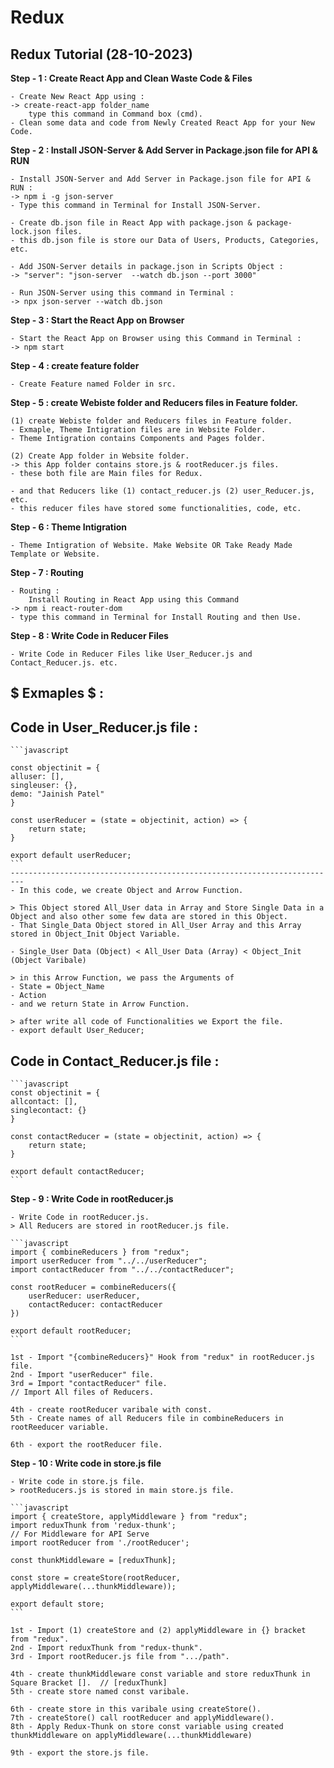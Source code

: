# Redux 
## Redux Tutorial (28-10-2023)

**Step - 1 : Create React App and Clean Waste Code & Files**
    
    - Create New React App using : 
    -> create-react-app folder_name 
        type this command in Command box (cmd).
    - Clean some data and code from Newly Created React App for your New Code.

**Step - 2 : Install JSON-Server & Add Server in Package.json file for API & RUN**

    - Install JSON-Server and Add Server in Package.json file for API & RUN :
    -> npm i -g json-server
    - Type this command in Terminal for Install JSON-Server.
    
    - Create db.json file in React App with package.json & package-lock.json files. 
    - this db.json file is store our Data of Users, Products, Categories, etc. 

    - Add JSON-Server details in package.json in Scripts Object : 
    -> "server": "json-server  --watch db.json --port 3000"

    - Run JSON-Server using this command in Terminal : 
    -> npx json-server --watch db.json

**Step - 3 : Start the React App on Browser**

    - Start the React App on Browser using this Command in Terminal :
    -> npm start

**Step - 4 : create feature folder**

    - Create Feature named Folder in src.

**Step - 5 : create Webiste folder and Reducers files in Feature folder.**

    (1) create Webiste folder and Reducers files in Feature folder.
    - Exmaple, Theme Intigration files are in Website Folder.
    - Theme Intigration contains Components and Pages folder. 
    
    (2) Create App folder in Website folder.
    -> this App folder contains store.js & rootReducer.js files.
    - these both file are Main files for Redux.

    - and that Reducers like (1) contact_reducer.js (2) user_Reducer.js, etc.
    - this reducer files have stored some functionalities, code, etc.     

**Step - 6 : Theme Intigration**
    
    - Theme Intigration of Website. Make Website OR Take Ready Made Template or Website.

**Step - 7 : Routing**

    - Routing : 
        Install Routing in React App using this Command
    -> npm i react-router-dom
    - type this command in Terminal for Install Routing and then Use.

**Step - 8 : Write Code in Reducer Files**

    - Write Code in Reducer Files like User_Reducer.js and Contact_Reducer.js. etc.

## $ Exmaples $ : 
## Code in User_Reducer.js file : 

    ```javascript

    const objectinit = {
    alluser: [],
    singleuser: {},
    demo: "Jainish Patel"
    }

    const userReducer = (state = objectinit, action) => {
        return state;
    }

    export default userReducer;
    ```
    -------------------------------------------------------------------------
    - In this code, we create Object and Arrow Function.

    > This Object stored All_User data in Array and Store Single Data in a  Object and also other some few data are stored in this Object.
    - That Single_Data Object stored in All_User Array and this Array stored in Object_Init Object Variable.
    
    - Single_User Data (Object) < All_User Data (Array) < Object_Init (Object Varibale)

    > in this Arrow Function, we pass the Arguments of 
    - State = Object_Name
    - Action
    - and we return State in Arrow Function.

    > after write all code of Functionalities we Export the file.
    - export default User_Reducer;  

## Code in Contact_Reducer.js file : 

    ```javascript
    const objectinit = {
    allcontact: [],
    singlecontact: {}
    }

    const contactReducer = (state = objectinit, action) => {
        return state;
    }

    export default contactReducer;
    ```

**Step - 9 : Write Code in rootReducer.js**

    - Write Code in rootReducer.js.
    > All Reducers are stored in rootReducer.js file.

    ```javascript
    import { combineReducers } from "redux";
    import userReducer from "../../userReducer";
    import contactReducer from "../../contactReducer";

    const rootReducer = combineReducers({
        userReducer: userReducer,
        contactReducer: contactReducer
    })

    export default rootReducer;
    ```

    1st - Import "{combineReducers}" Hook from "redux" in rootReducer.js file. 
    2nd - Import "userReducer" file.
    3rd = Import "contactReducer" file.
    // Import All files of Reducers.

    4th - create rootReducer varibale with const.
    5th - Create names of all Reducers file in combineReducers in rootReeducer variable.
     
    6th - export the rootReducer file.


**Step - 10 : Write code in store.js file**

    - Write code in store.js file.
    > rootReducers.js is stored in main store.js file.

    ```javascript
    import { createStore, applyMiddleware } from "redux";
    import reduxThunk from 'redux-thunk';    
    // For Middleware for API Serve
    import rootReducer from './rootReducer';

    const thunkMiddleware = [reduxThunk];

    const store = createStore(rootReducer, applyMiddleware(...thunkMiddleware));

    export default store;   
    ``` 

    1st - Import (1) createStore and (2) applyMiddleware in {} bracket from "redux".
    2nd - Import reduxThunk from "redux-thunk".
    3rd - Import rootReducer.js file from ".../path".

    4th - create thunkMiddleware const variable and store reduxThunk in Square Bracket [].  // [reduxThunk]
    5th - create store named const varibale. 
    
    6th - create store in this varibale using createStore().
    7th - createStore() call rootReducer and applyMiddleware().
    8th - Apply Redux-Thunk on store const variable using created thunkMiddleware on applyMiddleware(...thunkMiddleware)

    9th - export the store.js file.



    